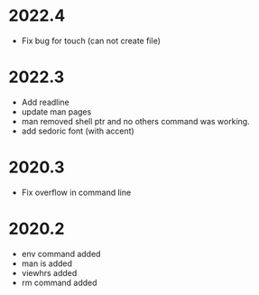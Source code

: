 # 2022.4

* Fix bug for touch (can not create file)

# 2022.3

* Add readline
* update man pages
* man removed shell ptr and no others command was working.
* add sedoric font (with accent)

# 2020.3

* Fix overflow in command line

# 2020.2

* env command added
* man is added
* viewhrs added
* rm command added
